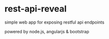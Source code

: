 # rest-api-reveal

simple web app for exposing restful api endpoints

powered by node.js, angularjs & bootstrap
